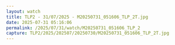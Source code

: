 ```yaml
---
layout: watch
title: TLP2 - 31/07/2025 - M20250731_051606_TLP_2T.jpg
date: 2025-07-31 05:16:06
permalink: /2025/07/31/watch/M20250731_051606_TLP_2
capture: TLP2/2025/202507/20250730/M20250731_051606_TLP_2T.jpg
---
```


